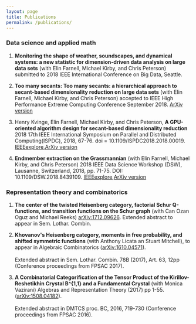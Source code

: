 ```yaml
---
layout: page
title: Publications
permalink: /publications/
---
```

### Data science and applied math

1. **Monitoring the shape of weather, soundscapes, and dynamical systems: a new statistic for dimension-driven data analysis on large data sets** (with Elin Farnell, Michael Kirby, and Chris Peterson) submitted to 2018 IEEE International Conference on Big Data, Seattle.

2. **Too many secants: Too many secants: a hierarchical approach to secant-based dimensionality reduction on large data sets** (with Elin Farnell, Michael Kirby, and Chris Peterson) accepted to IEEE High Performance Extreme Computing Conference September 2018. [ArXiv version](https://arxiv.org/abs/1808.01686)

3. Henry Kvinge, Elin Farnell, Michael Kirby, and Chris Peterson, **A GPU-oriented algorithm design for secant-based dimensionality reduction**
2018 17th IEEE International Symposium on Parallel and Distributed Computing(ISPDC), 2018,
67-76. doi = 10.1109/ISPDC2018.2018.00019.
 [IEEEexplore](https://ieeexplore.ieee.org/document/8452022/),[ArXiv version](https://arxiv.org/abs/1807.03425)

4. **Endmember extraction on the Grassmannian** (with Elin Farnell, Michael Kirby, and Chris Peterson) 2018 IEEE Data Science Workshop (DSW), Lausanne, Switzerland, 2018, pp. 71-75. DOI: 10.1109/DSW.2018.8439109. [IEEEexplore](https://ieeexplore.ieee.org/document/8439109/),[ArXiv version](https://arxiv.org/abs/1807.01401)

### Representation theory and combinatorics

1. **The center of the twisted Heisenberg category, factorial Schur Q-functions, and transition functions on the Schur graph** (with Can Ozan Oguz and Michael Reeks) [arXiv:1712.09626](https://arxiv.org/abs/1712.09626). Extended abstract to appear in Sem. Lothar. Combin. 

2. **Khovanov's Heisenberg category, moments in free probability, and shifted symmetric functions** (with Anthony Licata an Stuart Mitchell), to appear in Algebraic Combinatorics ([arXiv:1610.04571](https://arxiv.org/abs/1610.04571)).<br/><br/>Extended abstract in Sem. Lothar. Combin. 78B (2017), Art. 63, 12pp (Conference proceedings from FPSAC 2017).

3. **A Combinatorial Categorification of the Tensor Product of the Kirillov-Reshetikhin Crystal B^{1,1} and a Fundamental Crystal** (with Monica Vazirani) Algebras and Representation Theory (2017) pp 1-55. ([arXiv:1508.04182](https://arxiv.org/abs/1508.04182)).<br/><br/>Extended abstract in DMTCS proc. BC, 2016, 719-730 (Conference proceedings from FPSAC 2016).


